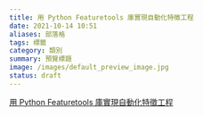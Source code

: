 ```yaml
---
title: 用 Python Featuretools 庫實現自動化特徵工程
date: 2021-10-14 10:51
aliases: 部落格 
tags: 標籤
category: 類別
summary: 預覽標題
image: /images/default_preview_image.jpg
status: draft
---
```




[用 Python Featuretools 庫實現自動化特徵工程](https://kknews.cc/zh-tw/code/kyqgaxv.html)